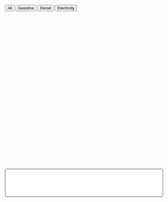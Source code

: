<html>
<script src='https://d3js.org/d3.v5.min.js'></script>

<button id="btnall" type="button" onclick="window.location.href='narr_scene1.html';">All</button>
<button id="btngas" type="button" onclick="window.location.href='narr_scene_gas.html';">Gasoline</button>
<button id="btndiesel" type="button" onclick="window.location.href='narr_scene_diesel.html';">Diesel</button>
<button id="btnelec" type="button" onclick="window.location.href='narr_scene_elec.html';">Electricity</button>

<style> 
circle {fill: lightblue; stroke: black; fill-opacity: 0.6} 
#tooltip {
    opacity: 0;
    position: absolute;
    text-align: left;
    background-color: white;
    border: solid;
    border-width: 1px;
    border-radius: 5px;
    padding: 10px;
}

#annotation {
    opacity: 1;
    position: absolute;
    text-align: center;
    background-color: white;
    border: solid;
    border-width: 1px;
    border-radius: 5px;
    padding: 10px;
    width: 500px;
    height: 70px;
}

</style>

<body onload='init()'>

<svg width=1500 height=1500>
</svg>

<div id="tooltip"></div>
<div id="annotation"></div>

<script>

//set button color
d3.select("#btngas").style("background-color","red").style("opacity",0.6);
d3.select("#btndiesel").style("background-color","yellow").style("opacity",0.6);
d3.select("#btnelec").style("background-color","green").style("opacity",0.6);


async function init() {
var margin=50,
    width=500,
    height=500;

var colors = {"Gasoline":"red","Diesel":"yellow","Electricity":"green"}

var y = d3.scaleLog().domain([10,150]).range([height,0]).base(10);

var x = d3.scaleLog().domain([10,150]).range([0,width]).base(10);

var data = await d3.csv("https://flunky.github.io/cars2017.csv");

var tooltip = d3.select("#tooltip");
var annotation = d3.select("#annotation");

d3.select("svg").append("g")
.attr("transform","translate("+margin+","+margin+")")
.selectAll("circle")
.data(data)
.enter()
.append("circle")
.attr("cx",function(d) {return x(d.AverageCityMPG);})
.attr("cy",function(d) {return y(d.AverageHighwayMPG);})
.attr("r",function(d) {return 5+Number.parseInt(d.EngineCylinders)})
.style("fill",function(d) {return colors[d.Fuel];})
.on("mouseover", function(d){
	tooltip.style("opacity", 1)
	       .style("left",(d3.mouse(this)[0]+90)+"px")
               .style("top",(d3.mouse(this)[1])+"px")
               .html("Make: "+d.Make+"<br />"+
		     "Fuel: "+d.Fuel+"<br />"+
                     "EnergyCylinders: "+d.EnergyCylinders+"<br />"+
                     "AverageHighwayMPG: "+d.AverageHighwayMPG+"<br />"+
                     "AverageCityMPG: "+d.AverageCityMPG);
})
.on("mouseout", function() {tooltip.style("opacity", 0)});

annotation.style("left","150px")
.style("top","450px")
.html("Automobiles that consume different types of fuels showcase different levels of efficiency in terms of average city MPG and average highway MPG.")

d3.select("svg").append("g")
.attr("transform","translate("+margin+","+margin+")")
.call(d3.axisLeft(y).tickValues([10,20,50,100]).tickFormat(d3.format("~s")));

d3.select("svg").append("g")
.attr("transform","translate("+margin+","+(height+margin)+")")
.call(d3.axisBottom(x).tickValues([10,20,50,100]).tickFormat(d3.format("~s")));

//add x axis label
d3.select("svg").append("g")
.attr("transform","translate("+margin+","+margin+")")
.append("text")
.attr("text-anchor","start")
.attr("x",margin+150)
.attr("y",height+margin)
.text("Average City MPG(log)");

//add y axis label
d3.select("svg").append("g")
.attr("transform","translate("+margin+","+(height+margin)+")")
.append("text")
.attr("text-anchor","start")
.attr("transform","rotate(-90)")
.attr("y",-margin+20)
.attr("x",margin+100)
.text("Average Highway MPG(log)");

//add graph title
d3.select("svg").append("g")
.attr("transform","translate("+margin+","+margin+")")
.append("text")
.attr("x",width/2)
.attr("y",-margin/2)
.attr("text-anchor","middle")
.style("font-size","20px")
.text("2017 Automobile Fuel Efficiency by Fuel Type");

//add legends
d3.select("svg").append("g")
.attr("transform","translate("+margin+","+margin+")")
.append("circle").attr("cx",550).attr("cy",130)
.attr("r", 6).style("fill", "red").style("fill-opacity",0.6);

d3.select("svg").append("g")
.attr("transform","translate("+margin+","+margin+")")
.append("text").attr("x", 570).attr("y", 130).text("Gasoline").style("font-size", "15px").attr("alignment-baseline","middle");

d3.select("svg").append("g")
.attr("transform","translate("+margin+","+margin+")")
.append("circle").attr("cx",550).attr("cy",150)
.attr("r", 6).style("fill", "yellow").style("fill-opacity",0.6);

d3.select("svg").append("g")
.attr("transform","translate("+margin+","+margin+")")
.append("text").attr("x", 570).attr("y", 150).text("Diesel").style("font-size", "15px").attr("alignment-baseline","middle");

d3.select("svg").append("g")
.attr("transform","translate("+margin+","+margin+")")
.append("circle").attr("cx",550).attr("cy",170)
.attr("r", 6).style("fill", "green").style("fill-opacity",0.6);

d3.select("svg").append("g")
.attr("transform","translate("+margin+","+margin+")")
.append("text").attr("x", 570).attr("y", 170).text("Electricity").style("font-size", "15px").attr("alignment-baseline","middle");
}
</script>
</body>
</html>
